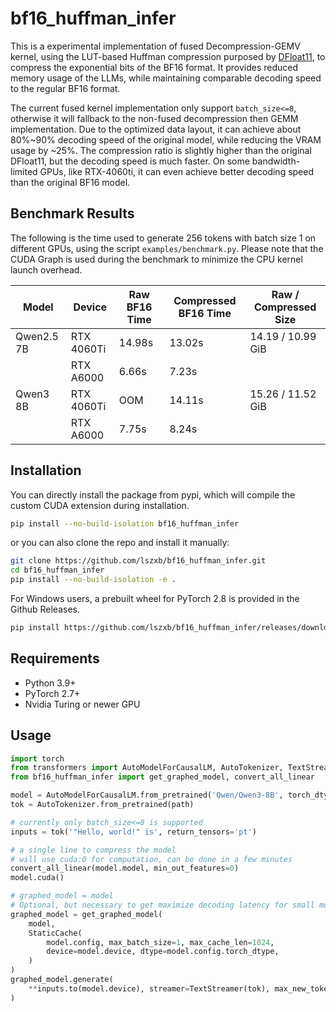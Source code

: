 # bf16_huffman_infer

This is a experimental implementation of fused Decompression-GEMV kernel, using the LUT-based Huffman compression purposed by [DFloat11](https://github.com/LeanModels/DFloat11), to compress the exponential bits of the BF16 format. It provides reduced memory usage of the LLMs, while maintaining comparable decoding speed to the regular BF16 format.

The current fused kernel implementation only support `batch_size<=8`, otherwise it will fallback to the non-fused decompression then GEMM implementation. Due to the optimized data layout, it can achieve about 80%~90% decoding speed of the original model, while reducing the VRAM usage by ~25%. The compression ratio is slightly higher than the original DFloat11, but the decoding speed is much faster. On some bandwidth-limited GPUs, like RTX-4060ti, it can even achieve better decoding speed than the original BF16 model.


## Benchmark Results

The following is the time used to generate 256 tokens with batch size 1 on different GPUs, using the script `examples/benchmark.py`. Please note that the CUDA Graph is used during the benchmark to minimize the CPU kernel launch overhead.

| Model      | Device     | Raw BF16 Time | Compressed BF16 Time | Raw / Compressed Size |
| ---------- | ---------- | ------------- | -------------------- | --------------------- |
| Qwen2.5 7B | RTX 4060Ti | 14.98s        | 13.02s               | 14.19 / 10.99 GiB     |
|            | RTX A6000  | 6.66s         | 7.23s                |                       |
| Qwen3 8B   | RTX 4060Ti | OOM           | 14.11s               | 15.26 / 11.52 GiB     |
|            | RTX A6000  | 7.75s         | 8.24s                |                       |


## Installation

You can directly install the package from pypi, which will compile the custom CUDA extension during installation.
```bash
pip install --no-build-isolation bf16_huffman_infer
```
or you can also clone the repo and install it manually:
```bash
git clone https://github.com/lszxb/bf16_huffman_infer.git
cd bf16_huffman_infer
pip install --no-build-isolation -e .
```

For Windows users, a prebuilt wheel for PyTorch 2.8 is provided in the Github Releases.
```bash
pip install https://github.com/lszxb/bf16_huffman_infer/releases/download/v0.0.2/bf16_huffman_infer-0.0.2+torch2.8-cp39-abi3-win_amd64.whl
```


## Requirements
- Python 3.9+
- PyTorch 2.7+
- Nvidia Turing or newer GPU


## Usage

```python
import torch
from transformers import AutoModelForCausalLM, AutoTokenizer, TextStreamer, StaticCache
from bf16_huffman_infer import get_graphed_model, convert_all_linear

model = AutoModelForCausalLM.from_pretrained('Qwen/Qwen3-8B', torch_dtype='auto')
tok = AutoTokenizer.from_pretrained(path)

# currently only batch_size<=8 is supported
inputs = tok('"Hello, world!" is', return_tensors='pt')

# a single line to compress the model
# will use cuda:0 for computation, can be done in a few minutes
convert_all_linear(model.model, min_out_features=0)
model.cuda()

# graphed_model = model
# Optional, but necessary to get maximize decoding latency for small models
graphed_model = get_graphed_model(
    model,
    StaticCache(
        model.config, max_batch_size=1, max_cache_len=1024,
        device=model.device, dtype=model.config.torch_dtype,
    )
)
graphed_model.generate(
    **inputs.to(model.device), streamer=TextStreamer(tok), max_new_tokens=128,
)
```
